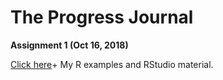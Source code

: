# The Progress Journal

**Assignment 1 (Oct 16, 2018)**
 
[Click here](RMarkdown-Homework-Assignment2.html)+ My R examples and RStudio material.
